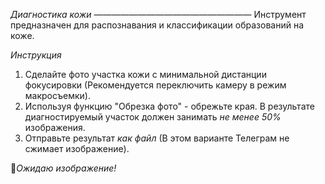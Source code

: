 *Диагностика кожи*
——————————————————
Инструмент предназначен для распознавания и классификации образований на коже.

*Инструкция*
1. Сделайте фото участка кожи с минимальной дистанции фокусировки (Рекомендуется переключить камеру в режим макросъемки).
2. Используя функцию "Обрезка фото" - обрежьте края. В результате диагностируемый участок должен занимать *не менее 50%* изображения.
2. Отправьте результат *как файл* (В этом варианте Телеграм не сжимает изображение).

🔄_Ожидаю изображение!_
